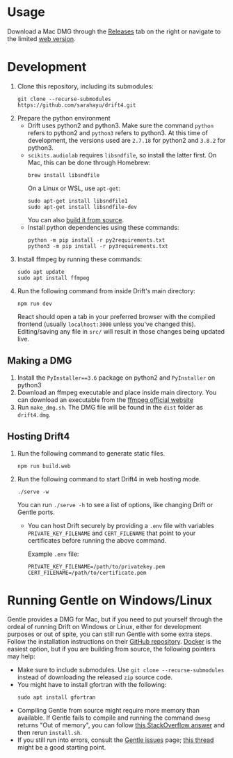 # Usage

Download a Mac DMG through the [Releases](https://github.com/sarahayu/drift4/releases) tab on the right or navigate to the limited [web version](http://drift4.spokenweb.ca/).

# Development

1. Clone this repository, including its submodules:
    ```shell
    git clone --recurse-submodules https://github.com/sarahayu/drift4.git
2. Prepare the python environment
    * Drift uses python2 and python3. Make sure the command `python` refers to python2 and `python3` refers to python3. At this time of development, the versions used are `2.7.18` for python2 and `3.8.2` for python3.
    * `scikits.audiolab` requires `libsndfile`, so install the latter first. On Mac, this can be done through Homebrew:
      ```shell
      brew install libsndfile
      ```
      On a Linux or WSL, use `apt-get`:
      ```shell
      sudo apt-get install libsndfile1
      sudo apt-get install libsndfile-dev
      ```
      You can also [build it from source](https://stackoverflow.com/a/13999827).
    * Install python dependencies using these commands:
      ```shell
      python -m pip install -r py2requirements.txt
      python3 -m pip install -r py3requirements.txt
      ```
3. Install ffmpeg by running these commands:
    ```shell
    sudo apt update
    sudo apt install ffmpeg
    ```
4. Run the following command from inside Drift's main directory:
    ```shell
    npm run dev
    ```
    React should open a tab in your preferred browser with the compiled frontend (usually `localhost:3000` unless you've changed this). Editing/saving any file in `src/` will result in those changes being updated live.

## Making a DMG

1. Install the `PyInstaller==3.6` package on python2 and `PyInstaller` on python3
2. Download an ffmpeg executable and place inside main directory. You can download an executable from the [ffmpeg official website](https://www.ffmpeg.org/download.html)
2. Run `make_dmg.sh`. The DMG file will be found in the `dist` folder as `drift4.dmg`.

## Hosting Drift4

1. Run the following command to generate static files.
    ```shell
    npm run build.web
    ```
2. Run the following command to start Drift4 in web hosting mode.
    ```shell
    ./serve -w
    ```
    You can run `./serve -h` to see a list of options, like changing Drift or Gentle ports.
    * You can host Drift securely by providing a `.env` file with variables `PRIVATE_KEY_FILENAME` and `CERT_FILENAME` that point to your certificates before running the above command.
      
      Example `.env` file:
      ```shell
      PRIVATE_KEY_FILENAME=/path/to/privatekey.pem
      CERT_FILENAME=/path/to/certificate.pem
      ```

# Running Gentle on Windows/Linux

Gentle provides a DMG for Mac, but if you need to put yourself through the ordeal of running Drift on Windows or Linux, either for development purposes or out of spite, you can still run Gentle with some extra steps. Follow the installation instructions on their [GitHub repository](https://github.com/lowerquality/gentle). [Docker](https://www.docker.com/) is the easiest option, but if you are building from source, the following pointers may help:
* Make sure to include submodules. Use `git clone --recurse-submodules` instead of downloading the released `zip` source code.
* You might have to install gfortran with the following:
    ```shell
    sudo apt install gfortran
    ```
* Compiling Gentle from source might require more memory than available. If Gentle fails to compile and running the command `dmesg` returns "Out of memory", you can follow [this StackOverflow answer](https://stackoverflow.com/a/47374605) and then rerun `install.sh`.
* If you still run into errors, consult the [Gentle issues](https://github.com/lowerquality/gentle/issues) page; [this thread](https://github.com/lowerquality/gentle/issues/194) might be a good starting point.

